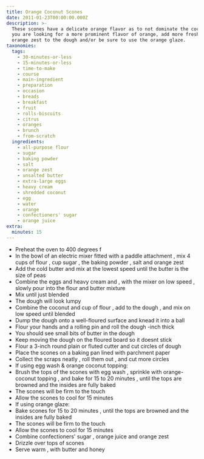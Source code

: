 ```yaml
---
title: Orange Coconut Scones
date: 2011-01-23T00:00:00.000Z
description: >-
  These scones have a delicate orange flavor as to not dominate the coconut.  if
  you are looking for a more prominent flavor of orange, add more freshly grated
  orange zest to the dough and/or be sure to use the orange glaze.
taxonomies:
  tags:
    - 30-minutes-or-less
    - 15-minutes-or-less
    - time-to-make
    - course
    - main-ingredient
    - preparation
    - occasion
    - breads
    - breakfast
    - fruit
    - rolls-biscuits
    - citrus
    - oranges
    - brunch
    - from-scratch
  ingredients:
    - all-purpose flour
    - sugar
    - baking powder
    - salt
    - orange zest
    - unsalted butter
    - extra-large eggs
    - heavy cream
    - shredded coconut
    - egg
    - water
    - orange
    - confectioners' sugar
    - orange juice
extra:
  minutes: 15
---
```

 - Preheat the oven to 400 degrees f
 - In the bowl of an electric mixer fitted with a paddle attachment , mix 4 cups of flour , cup sugar , the baking powder , salt and orange zest
 - Add the cold butter and mix at the lowest speed until the butter is the size of peas
 - Combine the eggs and heavy cream and , with the mixer on low speed , slowly pour into the flour and butter mixture
 - Mix until just blended
 - The dough will look lumpy
 - Combine the coconut and cup of flour , add to the dough , and mix on low speed until blended
 - Dump the dough onto a well-floured surface and knead it into a ball
 - Flour your hands and a rolling pin and roll the dough -inch thick
 - You should see small bits of butter in the dough
 - Keep moving the dough on the floured board so it doesnt stick
 - Flour a 3-inch round plain or fluted cutter and cut circles of dough
 - Place the scones on a baking pan lined with parchment paper
 - Collect the scraps neatly , roll them out , and cut more circles
 - If using egg wash & orange coconut topping:
 - Brush the tops of the scones with egg wash , sprinkle with orange-coconut topping , and bake for 15 to 20 minutes , until the tops are browned and the insides are fully baked
 - The scones will be firm to the touch
 - Allow the scones to cool for 15 minutes
 - If using orange glaze:
 - Bake scones for 15 to 20 minutes , until the tops are browned and the insides are fully baked
 - The scones will be firm to the touch
 - Allow the scones to cool for 15 minutes
 - Combine confectioners' sugar , orange juice and orange zest
 - Drizzle over tops of scones
 - Serve warm , with butter and honey
